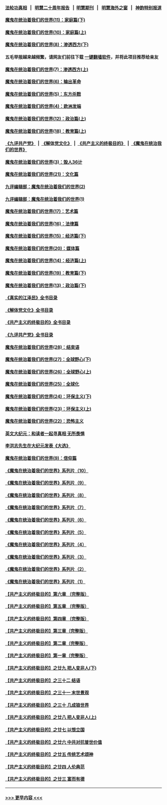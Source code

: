 #### [法轮功真相](https://github.com/gfw-breaker/truth/blob/master/README.md?t=0) &nbsp;&nbsp;|&nbsp;&nbsp; [明慧二十周年报告](https://github.com/gfw-breaker/mh-reports/blob/master/README.md?t=0) &nbsp;&nbsp;|&nbsp;&nbsp;[明慧期刊](https://github.com/gfw-breaker/mh-qikan) &nbsp;&nbsp;|&nbsp;&nbsp; [明慧海外之窗](https://github.com/gfw-breaker/mh-news/blob/master/README.md?t=0) &nbsp;&nbsp;|&nbsp;&nbsp; [神韵特别报道](https://github.com/gfw-breaker/mh-news/blob/master/shenyun.md?t=0)
#### [魔鬼在统治着我们的世界(11)：家庭篇(下)](../pages/nsc422/n10440961.md?t=12050250) 
#### [魔鬼在统治着我们的世界(10)：家庭篇(上)](../pages/nsc422/n10435448.md?t=12050250) 
#### [魔鬼在统治着我们的世界(8)：渗透西方(下)](../pages/nsc422/n10429603.md?t=12050250) 
#### 五毛举报越来越频繁，请网友们前往下载 [一键翻墙软件](https://github.com/gfw-breaker/ssr-accounts)，并将此项目推荐给亲友
#### [魔鬼在统治着我们的世界(7)：渗透西方(上)](../pages/nsc422/n10426013.md?t=12050250) 
#### [魔鬼在统治着我们的世界(6)：输出革命](../pages/nsc422/n10421536.md?t=12050250) 
#### [魔鬼在统治着我们的世界(5)：东方杀戮](../pages/nsc422/n10417707.md?t=12050250) 
#### [魔鬼在统治着我们的世界(4)：欧洲发端](../pages/nsc422/n10414890.md?t=12050250) 
#### [魔鬼在统治着我们的世界(12)：政治篇(上)](../pages/nsc422/n10444576.md?t=12050250) 
#### [魔鬼在统治着我们的世界(18)：教育篇(上)](../pages/nsc422/n10526970.md?t=12050250) 
#### [《九评共产党》](https://github.com/begood0513/9ping.md/blob/master/README.md) &nbsp;|&nbsp; [《解体党文化》](../../../../jtdwh.md/blob/master/README.md)  &nbsp;|&nbsp; [《共产主义的终极目的》](../../../../gczydzjmd.md/blob/master/README.md) &nbsp;|&nbsp; [《魔鬼在统治我们的世界》](../../../../mgztzwmdsj.md/blob/master/README.md) 
#### [魔鬼在统治着我们的世界(3)：毁人36计](../pages/nsc422/n10411583.md?t=12050250) 
#### [魔鬼在统治着我们的世界(21)：文化篇](../pages/nsc422/n10597706.md?t=12050250) 
#### [九评编辑部：魔鬼在统治着我们的世界(2)](../pages/nsc422/n10410036.md?t=12050250) 
#### [九评编辑部：魔鬼在统治着我们的世界(1)](../pages/nsc422/n10406825.md?t=12050250) 
#### [魔鬼在统治着我们的世界(17)：艺术篇](../pages/nsc422/n10499093.md?t=12050250) 
#### [魔鬼在统治着我们的世界(16)：法律篇](../pages/nsc422/n10485969.md?t=12050250) 
#### [魔鬼在统治着我们的世界(15)：经济篇(下)](../pages/nsc422/n10469975.md?t=12050250) 
#### [魔鬼在统治着我们的世界(20)：媒体篇](../pages/nsc422/n10586579.md?t=12050250) 
#### [魔鬼在统治着我们的世界(14)：经济篇(上)](../pages/nsc422/n10457370.md?t=12050250) 
#### [魔鬼在统治着我们的世界(19)：教育篇(下)](../pages/nsc422/n10564808.md?t=12050250) 
#### [魔鬼在统治着我们的世界(13)：政治篇(下)](../pages/nsc422/n10448270.md?t=12050250) 
#### [《真实的江泽民》全书目录](../pages/nsc422/n13721399.md?t=12050250) 
#### [《解体党文化》全书目录](../pages/nsc422/n13721157.md?t=12050250) 
#### [《共产主义的终极目的》全书目录](../pages/nsc422/n13721048.md?t=12050250) 
#### [《九评共产党》全书目录](../pages/nsc422/n13708085.md?t=12050250) 
#### [魔鬼在统治着我们的世界(28)：结束语](../pages/nsc422/n10936246.md?t=12050250) 
#### [魔鬼在统治着我们的世界(27)：全球野心(下)](../pages/nsc422/n10928319.md?t=12050250) 
#### [魔鬼在统治着我们的世界(26)：全球野心(上)](../pages/nsc422/n10900318.md?t=12050250) 
#### [魔鬼在统治着我们的世界(25)：全球化](../pages/nsc422/n10788205.md?t=12050250) 
#### [魔鬼在统治着我们的世界(24)：环保主义(下)](../pages/nsc422/n10695307.md?t=12050250) 
#### [魔鬼在统治着我们的世界(23)：环保主义(上)](../pages/nsc422/n10688613.md?t=12050250) 
#### [魔鬼在统治着我们的世界(22)：恐怖主义](../pages/nsc422/n10614727.md?t=12050250) 
#### [英文大纪元：和读者一起寻真相 无所畏惧](../pages/nsc422/n12542027.md?t=12050250) 
#### [李洪志先生在大纪元发表《大选》](../pages/nsc422/n12534746.md?t=12050250) 
#### [魔鬼在统治着我们的世界(9)：信仰篇](../pages/nsc422/n10432159.md?t=12050250) 
#### [《魔鬼在统治着我们的世界》系列片（10）](../pages/nsc422/n12292670.md?t=12050250) 
#### [《魔鬼在统治着我们的世界》系列片（9）](../pages/nsc422/n12290859.md?t=12050250) 
#### [《魔鬼在统治着我们的世界》系列片（8）](../pages/nsc422/n12287445.md?t=12050250) 
#### [《魔鬼在统治着我们的世界》系列片（7）](../pages/nsc422/n12283425.md?t=12050250) 
#### [《魔鬼在统治着我们的世界》系列片（6）](../pages/nsc422/n12282314.md?t=12050250) 
#### [《魔鬼在统治着我们的世界》系列片（5）](../pages/nsc422/n12281419.md?t=12050250) 
#### [《魔鬼在统治着我们的世界》系列片（4）](../pages/nsc422/n12274024.md?t=12050250) 
#### [《魔鬼在统治着我们的世界》系列片（3）](../pages/nsc422/n12271322.md?t=12050250) 
#### [《魔鬼在统治着我们的世界》系列片（2）](../pages/nsc422/n12269049.md?t=12050250) 
#### [《魔鬼在统治着我们的世界》系列片（1）](../pages/nsc422/n12267575.md?t=12050250) 
#### [【共产主义的终极目的】第六章 （完整版）](../pages/nsc422/n11428913.md?t=12050250) 
#### [【共产主义的终极目的】第五章 （完整版）](../pages/nsc422/n11428912.md?t=12050250) 
#### [【共产主义的终极目的】第四章 （完整版）](../pages/nsc422/n11428907.md?t=12050250) 
#### [【共产主义的终极目的】第三章（完整版）](../pages/nsc422/n11428848.md?t=12050250) 
#### [【共产主义的终极目的】第二章（完整版）](../pages/nsc422/n11428831.md?t=12050250) 
#### [【共产主义的终极目的】第一章（完整版）](../pages/nsc422/n11417651.md?t=12050250) 
#### [【共产主义的终极目的】之廿九 把人变非人(下)](../pages/nsc422/n11344140.md?t=12050250) 
#### [【共产主义的终极目的】之三十二 结语](../pages/nsc422/n11360535.md?t=12050250) 
#### [【共产主义的终极目的】之三十一 末世景观](../pages/nsc422/n11351129.md?t=12050250) 
#### [【共产主义的终极目的】之三十 几成狼世界](../pages/nsc422/n11348280.md?t=12050250) 
#### [【共产主义的终极目的】之廿八 把人变非人(上)](../pages/nsc422/n11340492.md?t=12050250) 
#### [【共产主义的终极目的】之廿七 以恨立国](../pages/nsc422/n11336944.md?t=12050250) 
#### [【共产主义的终极目的】之廿六 中共对抗普世价值](../pages/nsc422/n11324785.md?t=12050250) 
#### [【共产主义的终极目的】之廿五 传统艺术颂神](../pages/nsc422/n11296396.md?t=12050250) 
#### [【共产主义的终极目的】之廿四 人伦典范](../pages/nsc422/n11296397.md?t=12050250) 
#### [【共产主义的终极目的】之廿三 富而有德](../pages/nsc422/n11283598.md?t=12050250) 

----
#### [ >>> 更早内容 <<< ](../indexes/nsc422-earlier.md)
